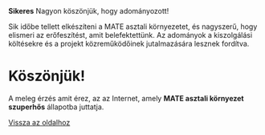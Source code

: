 <!--
.. title: Sikeres adományozás
.. slug: donation-completed
.. date: 2014-11-04 22:23:23
.. tags: 
.. link: 
.. description:
-->

<div class="alert alert-success"><strong>Sikeres</strong> Nagyon köszönjük, hogy adományozott!</div>

Sik időbe tellett elkészíteni a MATE asztali környezetet, és nagyszerű, hogy elismeri az erőfeszítést, amit
belefektettünk. Az adományok a kiszolgálási költésekre és a projekt közreműködőinek jutalmazására lesznek fordítva.

<div class="bs-component">
    <div class="jumbotron">
        <h1>Köszönjük!</h1>
        <p>A meleg érzés amit érez, az az Internet, amely
        <b>MATE asztali környezet szuperhős</b> állapotba juttatja.</p>
        <a href="/" class="btn btn-primary btn-lg">Vissza az oldalhoz</a>
        </p>
    </div>
</div>
